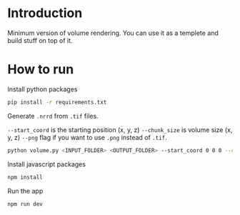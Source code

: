 # Introduction

Minimum version of volume rendering. You can use it as a templete and build stuff on top of it.

# How to run

Install python packages

```bash
pip install -r requirements.txt
```
 
Generate `.nrrd` from `.tif` files.

`--start_coord` is the starting position (x, y, z)
`--chunk_size` is volume size (x, y, z)
`--png` flag if you want to use `.png` instead of `.tif`.

```bash
python volume.py <INPUT_FOLDER> <OUTPUT_FOLDER> --start_coord 0 0 0 --chunk_size 128 128 128
```

Install javascript packages

```bash
npm install
```

Run the app

```bash
npm run dev
```


